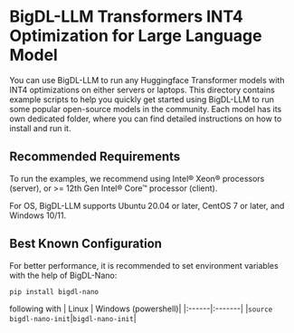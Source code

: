 # BigDL-LLM Transformers INT4 Optimization for Large Language Model
You can use BigDL-LLM to run any Huggingface Transformer models with INT4 optimizations on either servers or laptops. This directory contains example scripts to help you quickly get started using BigDL-LLM to run some popular open-source models in the community. Each model has its own dedicated folder, where you can find detailed instructions on how to install and run it.

## Recommended Requirements
To run the examples, we recommend using Intel® Xeon® processors (server), or >= 12th Gen Intel® Core™ processor (client).

For OS, BigDL-LLM supports Ubuntu 20.04 or later, CentOS 7 or later, and Windows 10/11.

## Best Known Configuration
For better performance, it is recommended to set environment variables with the help of BigDL-Nano:
```bash
pip install bigdl-nano
```
following with
| Linux | Windows (powershell)|
|:------|:-------|
|`source bigdl-nano-init`|`bigdl-nano-init`|
